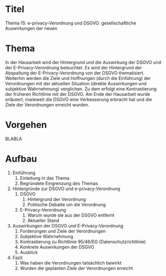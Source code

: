 # Titel

Thema 15: e-privacy-Verordnung und DSGVO: gesellschaftliche Auswirkungen der neuen

# Thema

In der Hausarbeit wird der Hintergrund und die Auswirkung der DSGVO und der E-Privacy-Verordnung beleuchtet. Es wird der Hintergrund der Abspaltung der E-Privacy-Verordnung von der DSGVO thematisiert. Weiterhin werden die Ziele und Hoffnungen (durch die Einführung) der Verordnungen mit der aktuellen Situation (direkte Auswirkungen und subjektive Wahrnehmung) verglichen. Zu dem erfolgt eine Kontrastierung der früheren Richtlinie mit der DSGVO. Am Ende der Hausarbeit wurde erläutert, inwieweit die DSGVO eine Verbesserung erbracht hat und die Ziele der Verordnungen erreicht wurden.

# Vorgehen

BLABLA

# Aufbau

1. Einführung
    1. Einleitung in das Thema
    1. Begründete Eingrenzung des Themas
1. Hintergründe zur DSGVO und e-privacy-Verordnung
    1. DSGVO
        1. Hintergrund der Verordnung
        1. Politische Debatte um die Verordnung
    1. E-Privacy-Verordnung
        1. Warum wurde sie aus der DSGVO entfernt
        1. Aktueller Stand
1. Auswirkungen der DSGVO und E-Privacy-Verordnung
    1. Forderungen und Ziele der Verordnungen
    1. Subjektive Wahrnehmung
    1. Kontrastierung zu Richtlinie 95/46/EG (Datenschutzrichtlinie) 
    1. Konkrete Auswirkungen der DSGVO 
    1. Ausblick
1. Fazit
    1. Was haben die Verordnungen tatsächlich bewirkt
    1. Wurden die geplanten Ziele der Verordnungen erreicht
